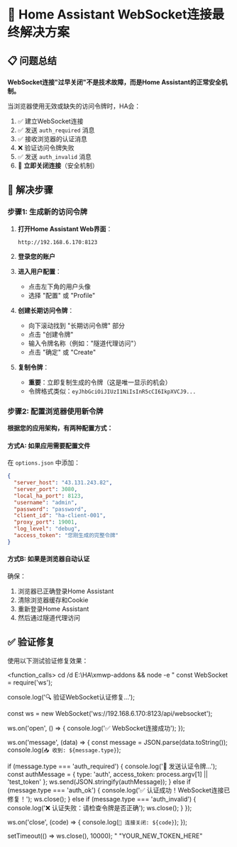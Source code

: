 # 🔑 Home Assistant WebSocket连接最终解决方案

## 📋 问题总结
**WebSocket连接"过早关闭"不是技术故障，而是Home Assistant的正常安全机制。**

当浏览器使用无效或缺失的访问令牌时，HA会：
1. ✅ 建立WebSocket连接
2. ✅ 发送 `auth_required` 消息  
3. ✅ 接收浏览器的认证消息
4. ❌ 验证访问令牌失败
5. ✅ 发送 `auth_invalid` 消息
6. 🔴 **立即关闭连接**（安全机制）

## 🎯 解决步骤

### 步骤1: 生成新的访问令牌

1. **打开Home Assistant Web界面**：
   ```
   http://192.168.6.170:8123
   ```

2. **登录您的账户**

3. **进入用户配置**：
   - 点击左下角的用户头像
   - 选择 "配置" 或 "Profile"

4. **创建长期访问令牌**：
   - 向下滚动找到 "长期访问令牌" 部分
   - 点击 "创建令牌"
   - 输入令牌名称（例如："隧道代理访问"）
   - 点击 "确定" 或 "Create"

5. **复制令牌**：
   - **重要**：立即复制生成的令牌（这是唯一显示的机会）
   - 令牌格式类似：`eyJhbGciOiJIUzI1NiIsInR5cCI6IkpXVCJ9...`

### 步骤2: 配置浏览器使用新令牌

**根据您的应用架构，有两种配置方式：**

#### 方式A: 如果应用需要配置文件
在 `options.json` 中添加：
```json
{
  "server_host": "43.131.243.82",
  "server_port": 3080,
  "local_ha_port": 8123,
  "username": "admin",
  "password": "password",
  "client_id": "ha-client-001",
  "proxy_port": 19001,
  "log_level": "debug",
  "access_token": "您刚生成的完整令牌"
}
```

#### 方式B: 如果是浏览器自动认证
确保：
1. 浏览器已正确登录Home Assistant
2. 清除浏览器缓存和Cookie
3. 重新登录Home Assistant
4. 然后通过隧道代理访问

## ✅ 验证修复

使用以下测试验证修复效果：

<function_calls>
<invoke name="run_in_terminal">
<parameter name="command">cd /d E:\HA\xmwp-addons && node -e "
const WebSocket = require('ws');

console.log('🔍 验证WebSocket认证修复...');

const ws = new WebSocket('ws://192.168.6.170:8123/api/websocket');

ws.on('open', () => {
  console.log('✅ WebSocket连接成功');
});

ws.on('message', (data) => {
  const message = JSON.parse(data.toString());
  console.log(`📥 收到: ${message.type}`);
  
  if (message.type === 'auth_required') {
    console.log('🔐 发送认证令牌...');
    const authMessage = {
      type: 'auth',
      access_token: process.argv[1] || 'test_token'
    };
    ws.send(JSON.stringify(authMessage));
  } else if (message.type === 'auth_ok') {
    console.log('✅ 认证成功！WebSocket连接已修复！');
    ws.close();
  } else if (message.type === 'auth_invalid') {
    console.log('❌ 认证失败：请检查令牌是否正确');
    ws.close();
  }
});

ws.on('close', (code) => {
  console.log(`🔴 连接关闭: ${code}`);
});

setTimeout(() => ws.close(), 10000);
" "YOUR_NEW_TOKEN_HERE"
